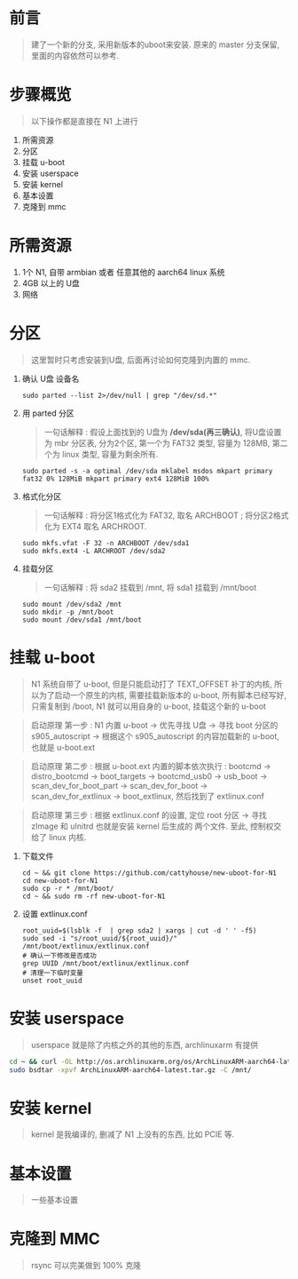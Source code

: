 # 前言
>建了一个新的分支, 采用新版本的uboot来安装. 原来的 master 分支保留, 里面的内容依然可以参考.

# 步骤概览
> 以下操作都是直接在 N1 上进行
1. 所需资源
1. 分区
1. 挂载 u-boot
1. 安装 userspace
1. 安装 kernel
1. 基本设置
1. 克隆到 mmc

# 所需资源
1. 1个 N1, 自带 armbian 或者 任意其他的 aarch64 linux 系统
2. 4GB 以上的 U盘
3. 网络

# 分区
>这里暂时只考虑安装到U盘, 后面再讨论如何克隆到内置的 mmc. 
1. 确认 U盘 设备名
    ```
    sudo parted --list 2>/dev/null | grep "/dev/sd.*"
    ```
1. 用 parted 分区
    > 一句话解释 : 假设上面找到的 U盘为 **/dev/sda(再三确认)**, 将U盘设置为 mbr 分区表, 分为2个区, 第一个为 FAT32 类型, 容量为 128MB, 第二个为 linux 类型, 容量为剩余所有.  
    ```
    sudo parted -s -a optimal /dev/sda mklabel msdos mkpart primary fat32 0% 128MiB mkpart primary ext4 128MiB 100%
    ```
    
2. 格式化分区
    > 一句话解释 : 将分区1格式化为 FAT32, 取名 ARCHBOOT ; 将分区2格式化为 EXT4 取名 ARCHROOT.
    ```
    sudo mkfs.vfat -F 32 -n ARCHBOOT /dev/sda1
    sudo mkfs.ext4 -L ARCHROOT /dev/sda2
    ```
3. 挂载分区
    > 一句话解释 : 将 sda2 挂载到 /mnt, 将 sda1 挂载到 /mnt/boot
    ```
    sudo mount /dev/sda2 /mnt
    sudo mkdir -p /mnt/boot
    sudo mount /dev/sda1 /mnt/boot
    ```

# 挂载 u-boot

>N1 系统自带了 u-boot, 但是只能启动打了 TEXT_OFFSET 补丁的内核, 所以为了启动一个原生的内核, 需要挂载新版本的 u-boot, 所有脚本已经写好, 只需复制到 /boot, N1 就可以用自身的 u-boot, 挂载这个新的 u-boot

> 启动原理 第一步 : N1 内置 u-boot -> 优先寻找 U盘 -> 寻找 boot 分区的 s905_autoscript -> 根据这个 s905_autoscript 的内容加载新的 u-boot, 也就是 u-boot.ext

> 启动原理 第二步 : 根据 u-boot.ext 内置的脚本依次执行 : bootcmd -> distro_bootcmd -> boot_targets -> bootcmd_usb0 -> usb_boot -> scan_dev_for_boot_part -> scan_dev_for_boot -> scan_dev_for_extlinux -> boot_extlinux, 然后找到了 extlinux.conf

> 启动原理 第三步 : 根据 extlinux.conf 的设置, 定位 root 分区 -> 寻找 zImage 和 uInitrd 也就是安装 kernel 后生成的 两个文件. 至此, 控制权交给了 linux 内核. 

1. 下载文件
    ```
    cd ~ && git clone https://github.com/cattyhouse/new-uboot-for-N1
    cd new-uboot-for-N1
    sudo cp -r * /mnt/boot/
    cd ~ && sudo rm -rf new-uboot-for-N1
    ```
3. 设置 extlinux.conf

    ```
    root_uuid=$(lsblk -f  | grep sda2 | xargs | cut -d ' ' -f5)
    sudo sed -i "s/root_uuid/${root_uuid}/" /mnt/boot/extlinux/extlinux.conf
    # 确认一下修改是否成功
    grep UUID /mnt/boot/extlinux/extlinux.conf
    # 清理一下临时变量
    unset root_uuid
    ```

# 安装 userspace
> userspace 就是除了内核之外的其他的东西, archlinuxarm 有提供
```sh
cd ~ && curl -OL http://os.archlinuxarm.org/os/ArchLinuxARM-aarch64-latest.tar.gz
sudo bsdtar -xpvf ArchLinuxARM-aarch64-latest.tar.gz -C /mnt/
```

# 安装 kernel
> kernel 是我编译的, 删减了 N1 上没有的东西, 比如 PCIE 等. 

# 基本设置
> 一些基本设置

# 克隆到 MMC
> rsync 可以完美做到 100% 克隆